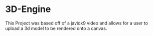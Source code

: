 # 3D-Engine

This Project was based off of a javidx9 video and allows for a user to upload a 3d model to be rendered onto a canvas.
